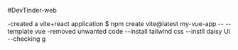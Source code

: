 #DevTinder-web

-created a vite+react application
$ npm create vite@latest my-vue-app -- --template vue
-removed unwanted code
--install tailwind css
--instll daisy UI
--checking g
